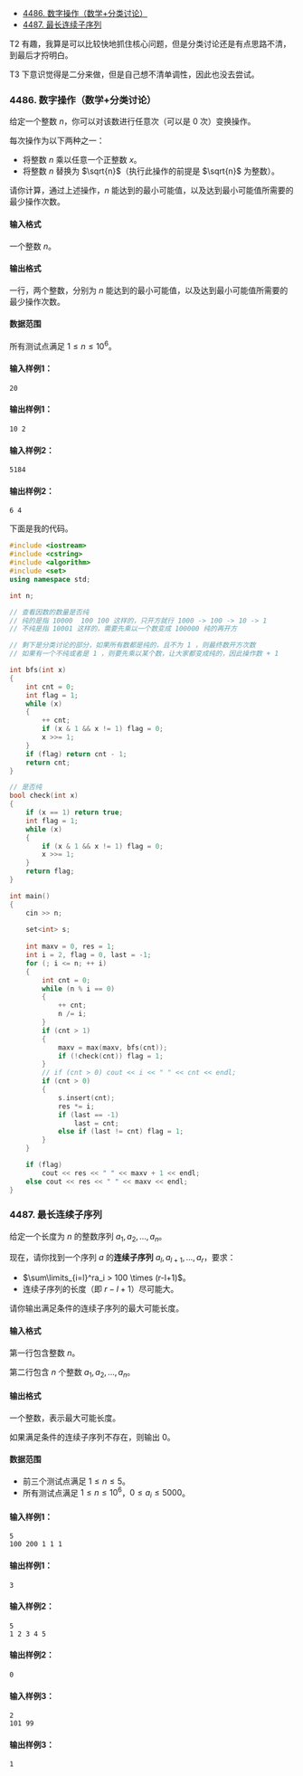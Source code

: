 
<!-- @import "[TOC]" {cmd="toc" depthFrom=1 depthTo=6 orderedList=false} -->

<!-- code_chunk_output -->

- [4486. 数字操作（数学+分类讨论）](#4486-数字操作数学分类讨论)
- [4487. 最长连续子序列](#4487-最长连续子序列)

<!-- /code_chunk_output -->

T2 有趣，我算是可以比较快地抓住核心问题，但是分类讨论还是有点思路不清，到最后才捋明白。

T3 下意识觉得是二分来做，但是自己想不清单调性，因此也没去尝试。

### 4486. 数字操作（数学+分类讨论）

给定一个整数 $n$，你可以对该数进行任意次（可以是 $0$ 次）变换操作。

每次操作为以下两种之一：

- 将整数 $n$ 乘以任意一个正整数 $x$。
- 将整数 $n$ 替换为 $\sqrt{n}$（执行此操作的前提是 $\sqrt{n}$ 为整数）。

请你计算，通过上述操作，$n$ 能达到的最小可能值，以及达到最小可能值所需要的最少操作次数。

<h4>输入格式</h4>

一个整数 $n$。

<h4>输出格式</h4>

一行，两个整数，分别为 $n$ 能达到的最小可能值，以及达到最小可能值所需要的最少操作次数。

<h4>数据范围</h4>

所有测试点满足 $1 \le n \le 10^6$。

<h4>输入样例1：</h4>

```
20
```

<h4>输出样例1：</h4>

```
10 2
```

<h4>输入样例2：</h4>

```
5184
```

<h4>输出样例2：</h4>

```
6 4
```

下面是我的代码。

```cpp
#include <iostream>
#include <cstring>
#include <algorithm>
#include <set>
using namespace std;

int n;

// 查看因数的数量是否纯
// 纯的是指 10000  100 100 这样的，只开方就行 1000 -> 100 -> 10 -> 1
// 不纯是指 10001 这样的，需要先乘以一个数变成 100000 纯的再开方

// 剩下是分类讨论的部分，如果所有数都是纯的，且不为 1 ，则最终数开方次数
// 如果有一个不纯或者是 1 ，则要先乘以某个数，让大家都变成纯的，因此操作数 + 1

int bfs(int x)
{
    int cnt = 0;
    int flag = 1;
    while (x)
    {
        ++ cnt;
        if (x & 1 && x != 1) flag = 0;
        x >>= 1;
    }
    if (flag) return cnt - 1;
    return cnt;
}

// 是否纯
bool check(int x)
{
    if (x == 1) return true;
    int flag = 1;
    while (x)
    {
        if (x & 1 && x != 1) flag = 0;
        x >>= 1;
    }
    return flag;
}

int main()
{
    cin >> n;
    
    set<int> s;
    
    int maxv = 0, res = 1;
    int i = 2, flag = 0, last = -1;
    for (; i <= n; ++ i)
    {
        int cnt = 0;
        while (n % i == 0)
        {
            ++ cnt;
            n /= i;
        }
        if (cnt > 1)
        {
            maxv = max(maxv, bfs(cnt));
            if (!check(cnt)) flag = 1;
        }
        // if (cnt > 0) cout << i << " " << cnt << endl;
        if (cnt > 0)
        {
            s.insert(cnt);
            res *= i;
            if (last == -1)
                last = cnt;
            else if (last != cnt) flag = 1;
        }
    }

    if (flag)
        cout << res << " " << maxv + 1 << endl;
    else cout << res << " " << maxv << endl;
}
```

### 4487. 最长连续子序列

给定一个长度为 $n$ 的整数序列 $a_1,a_2,...,a_n$。

现在，请你找到一个序列 $a$ 的<strong>连续子序列</strong> $a_l,a_{l+1},...,a_r$，要求：

- $\sum\limits_{i=l}^ra_i > 100 \times (r-l+1)$。
- 连续子序列的长度（即 $r-l+1$）尽可能大。

请你输出满足条件的连续子序列的最大可能长度。

<h4>输入格式</h4>

第一行包含整数 $n$。

第二行包含 $n$ 个整数 $a_1,a_2,...,a_n$。

<h4>输出格式</h4>

一个整数，表示最大可能长度。

如果满足条件的连续子序列不存在，则输出 $0$。

<h4>数据范围</h4>

- 前三个测试点满足 $1 \le n \le 5$。
- 所有测试点满足 $1 \le n \le 10^6$，$0 \le a_i \le 5000$。

<h4>输入样例1：</h4>

```
5
100 200 1 1 1
```

<h4>输出样例1：</h4>

```
3
```

<h4>输入样例2：</h4>

```
5
1 2 3 4 5
```

<h4>输出样例2：</h4>

```
0
```

<h4>输入样例3：</h4>

```
2
101 99
```

<h4>输出样例3：</h4>

```
1
```

